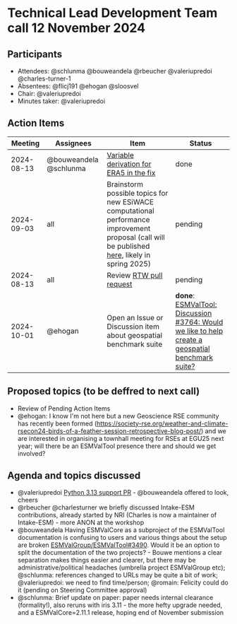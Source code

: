 # Technical Lead Development Team call 12 November 2024

## Participants

- Attendees: @schlunma @bouweandela @rbeucher @valeriupredoi @charles-turner-1
- Absentees: @flicj191 @ehogan @sloosvel
- Chair: @valeriupredoi
- Minutes taker: @valeriupredoi

## Action Items

| Meeting | Assignees | Item | Status |
|-|-|-|-|
|2024-08-13|@bouweandela @schlunma|[Variable derivation for ERA5 in the fix](https://github.com/ESMValGroup/ESMValCore/issues/1806)|done|
|2024-09-03|all|Brainstorm possible topics for new ESiWACE computational performance improvement proposal (call will be published [here](https://www.esiwace.eu/services/software-support), likely in spring 2025)|pending|
|2024-08-13| all | Review [RTW pull request](https://github.com/ESMValGroup/ESMValTool/pull/3210) | pending |
|2024-10-01| @ehogan | Open an Issue or Discussion item about geospatial benchmark suite | **done**: [ESMValTool: Discussion #3764: Would we like to help create a geospatial benchmark suite?](https://github.com/ESMValGroup/ESMValTool/discussions/3764)

## Proposed topics (to be deffred to next call)

- Review of Pending Action Items
- @ehogan: I know I'm not here but a new Geoscience RSE community has recently been formed (https://society-rse.org/weather-and-climate-rsecon24-birds-of-a-feather-session-retrospective-blog-post/) and we are interested in organising a townhall meeting for RSEs at EGU25 next year; will there be an ESMValTool presence there and should we get involved?

## Agenda and topics discussed

- @valeriupredoi [Python 3.13 support PR](https://github.com/ESMValGroup/ESMValCore/pull/2566) - @bouweandela offered to look, cheers
- @rbeucher @charlesturner we briefly discussed Intake-ESM contributions, already started by NRI (Charles is now a maintainer of Intake-ESM) - more ANON at the workshop
- @bouweandela Having ESMValCore as a subproject of the ESMValTool documentation is confusing to users and various things about the setup are broken [ESMValGroup/ESMValTool#3490](https://github.com/ESMValGroup/ESMValTool/issues/3490). Would it be an option to split the documentation of the two projects? - Bouwe mentions a clear separation makes things easier and clearer, but there may be administrative/political headaches (umbrella project ESMValGroup etc); @schlunma: references changed to URLs may be quite a bit of work; @valeriupredoi: we need to find time/person; @romain: Felicity could do it (pending on Steering Committee approval)
- @schlunma: Brief update on paper: paper needs internal clearance (formality!), also reruns with iris 3.11 - the more hefty upgrade needed, and a ESMValCore=2.11.1 release, hoping end of November submission
